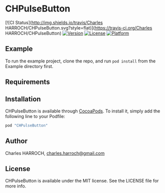 # CHPulseButton

[![CI Status](http://img.shields.io/travis/Charles HARROCH/CHPulseButton.svg?style=flat)](https://travis-ci.org/Charles HARROCH/CHPulseButton)
[![Version](https://img.shields.io/cocoapods/v/CHPulseButton.svg?style=flat)](http://cocoapods.org/pods/CHPulseButton)
[![License](https://img.shields.io/cocoapods/l/CHPulseButton.svg?style=flat)](http://cocoapods.org/pods/CHPulseButton)
[![Platform](https://img.shields.io/cocoapods/p/CHPulseButton.svg?style=flat)](http://cocoapods.org/pods/CHPulseButton)

## Example

To run the example project, clone the repo, and run `pod install` from the Example directory first.

## Requirements

## Installation

CHPulseButton is available through [CocoaPods](http://cocoapods.org). To install
it, simply add the following line to your Podfile:

```ruby
pod "CHPulseButton"
```

## Author

Charles HARROCH, charles.harroch@gmail.com

## License

CHPulseButton is available under the MIT license. See the LICENSE file for more info.
